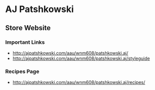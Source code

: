 # AJ Patshkowski

## Store Website

### Important Links

- http://ajpatshkowski.com/aau/wnm608/patshkowski.aj/
- http://ajpatshkowski.com/aau/wnm608/patshkowski.aj/styleguide

### Recipes Page

- http://ajpatshkowski.com/aau/wnm608/patshkowski.aj/recipes/